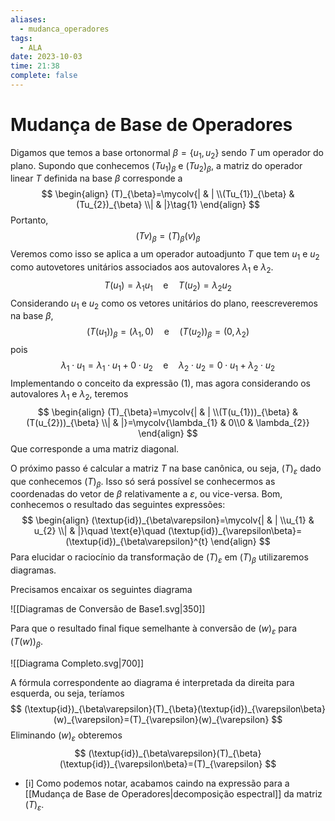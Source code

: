```yaml
---
aliases:
  - mudanca_operadores
tags:
  - ALA
date: 2023-10-03
time: 21:38
complete: false
---
```

$\newcommand\mycolv[1]{\begin{bmatrix}#1\end{bmatrix}}$
# Mudança de Base de Operadores

Digamos que temos a base ortonormal $\beta=\{u_{1},u_{2}\}$ sendo $T$ um operador do plano. Supondo que conhecemos $(Tu_{1})_{\beta}$ e $(Tu_{2})_{\beta}$, a matriz do operador linear $T$ definida na base $\beta$ corresponde a
$$
\begin{align}
(T)_{\beta}=\mycolv{| & | \\(Tu_{1})_{\beta} & (Tu_{2})_{\beta} \\| & |}\tag{1}
\end{align}
$$
Portanto,
$$
(Tv)_{\beta}=(T)_{\beta}(v)_{\beta}
$$
Veremos como isso se aplica a um operador autoadjunto $T$ que tem $u_{1}$ e $u_{2}$ como autovetores unitários associados aos autovalores $\lambda_{1}$ e $\lambda_{2}$.
$$
T(u_{1})=\lambda_{1}u_{1}\quad \text{e} \quad T(u_{2})=\lambda_{2}u_{2}
$$
Considerando $u_{1}$ e $u_{2}$ como os vetores unitários do plano, reescreveremos na base $\beta$,
$$
(T(u_{1}))_{\beta}=(\lambda_{1},0)\quad \text{e}\quad (T(u_{2}))_{\beta}=(0,\lambda_{2})
$$
pois
$$
\lambda_{1}\cdot u_{1}=\lambda_{1}\cdot u_{1}+0\cdot u_{2}\quad \text{e}\quad \lambda_{2}\cdot u_{2}=0\cdot u_{1}+\lambda_{2}\cdot u_{2}
$$
Implementando o conceito da expressão $(1)$, mas agora considerando os autovalores $\lambda_{1}$ e $\lambda_{2}$, teremos
$$
\begin{align}
(T)_{\beta}=\mycolv{| & | \\(T(u_{1}))_{\beta} & (T(u_{2}))_{\beta} \\| & |}=\mycolv{\lambda_{1} & 0\\0 & \lambda_{2}}
\end{align}
$$
Que corresponde a uma matriz diagonal.

O próximo passo é calcular a matriz $T$ na base canônica, ou seja, $(T)_{\varepsilon}$ dado que conhecemos $(T)_{\beta}$. Isso só será possível se conhecermos as coordenadas do vetor de $\beta$ relativamente a $\varepsilon$, ou vice-versa. Bom, conhecemos o resultado das seguintes expressões:
$$
\begin{align}
(\textup{id})_{\beta\varepsilon}=\mycolv{| & | \\u_{1} & u_{2} \\| & |}\quad \text{e}\quad (\textup{id})_{\varepsilon\beta}=(\textup{id})_{\beta\varepsilon}^{t}  
\end{align}
$$
Para elucidar o raciocínio da transformação de $(T)_{\varepsilon}$ em $(T)_{\beta}$ utilizaremos diagramas.

Precisamos encaixar os seguintes diagrama

![[Diagramas de Conversão de Base1.svg|350]]

Para que o resultado final fique semelhante à conversão de $(w)_{\varepsilon}$ para $(T(w))_{\beta}$.

![[Diagrama Completo.svg|700]]

A fórmula correspondente ao diagrama é interpretada da direita para esquerda, ou seja, teríamos
$$
(\textup{id})_{\beta\varepsilon}(T)_{\beta}(\textup{id})_{\varepsilon\beta}(w)_{\varepsilon}=(T)_{\varepsilon}(w)_{\varepsilon}
$$
Eliminando $(w)_{\varepsilon}$ obteremos
$$
(\textup{id})_{\beta\varepsilon}(T)_{\beta}(\textup{id})_{\varepsilon\beta}=(T)_{\varepsilon}
$$
- [i] Como podemos notar, acabamos caindo na expressão para a [[Mudança de Base de Operadores|decomposição espectral]] da matriz $(T)_{\varepsilon}$.